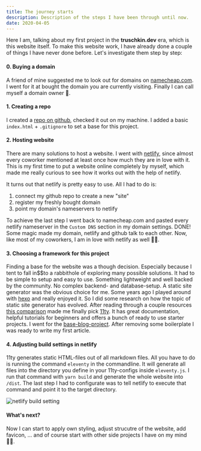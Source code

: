 ```yaml
---
title: The journey starts
description: Description of the steps I have been through until now.
date: 2020-04-05
---
```


Here I am, talking about my first project in the __truschkin.dev__ era, which is this website itself. To make this website work, I have already done a couple of things I have never done before. Let's investigate them step by step:

#### 0. Buying a domain
A friend of mine suggested me to look out for domains on [namecheap.com](https://www.namecheap.com/). I went for it at bought the domain you are currently visiting. Finally I can call myself a domain owner 🎉.

#### 1. Creating a repo
I created a [repo on github](https://github.com/paultrue/truschkin.dev), checked it out on my machine. I added a basic `index.html` + `.gitignore` to set a base for this project.

#### 2. Hosting website
There are many solutions to host a website. I went with [netlify](https://www.netlify.com/), since almost every coworker mentioned at least once how much they are in love with it. This is my first time to put a website online completely by myself, which made me really curious to see how it works out with the help of netlify. 

It turns out that netlify is pretty easy to use. All I had to do is:
1. connect my github repo to create a new "site"
2. register my freshly bought domain
3. point my domain's nameservers to netlify

To achieve the last step I went back to namecheap.com and pasted every netlify nameserver in the `Custom DNS` section in my domain settings. DONE! Some magic made my domain, netlify and github talk to each other.
Now, like most of my coworkers, I am in love with netlify as well 🤷‍♂️.

#### 3. Choosing a framework for this project
Finding a base for the website was a though decision. Especially because I tent to fall in$$to a rabbithole of exploring many possible solutions. It had to be simple to setup and easy to use. Something lightweight and well backed by the community. No complex backend- and database-setup. A static site generator was the obvious choice for me.
Some years ago I played around with [hexo](https://hexo.io/) and really enjoyed it. So I did some research on how the topic of static site generator has evolved. After reading through a couple resources [this comparison](https://snipcart.com/blog/choose-best-static-site-generator) made me finally pick [11ty](https://www.11ty.dev/). It has great documentation, helpful tutorials for beginners and offers a bunch of ready to use starter projects. I went for the [base-blog-project](https://github.com/11ty/eleventy-base-blog). After removing some boilerplate I was ready to write my first article.

#### 4. Adjusting build settings in netlify
11ty generates static HTML-files out of all markdown files. All you have to do is running the command `eleventy` in the commandline. It will generate all files into the directory you define in your 11ty-configs inside `eleventy.js`. I run that command with `yarn build` and generate the whole website into `/dist`. The last step I had to configurate was to tell netlify to execute that command and point it to the target directory. 

![netlify build setting](/assets/img/001_netlify_build.png "netlify build setting")

#### What's next?
Now I can start to apply own styling, adjust strucutre of the website, add favicon, ... and of course start with other side projects I have on my mind 👨‍💻. 


